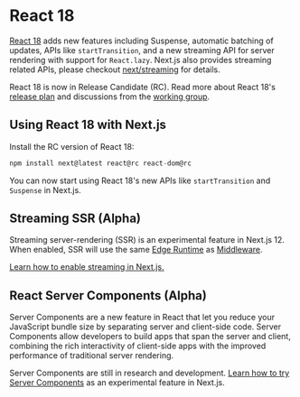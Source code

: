 # React 18

[React 18](https://reactjs.org/blog/2021/06/08/the-plan-for-react-18.html) adds new features including Suspense, automatic batching of updates, APIs like `startTransition`, and a new streaming API for server rendering with support for `React.lazy`.
Next.js also provides streaming related APIs, please checkout [next/streaming](/docs/api-reference/next/streaming.md) for details.

React 18 is now in Release Candidate (RC). Read more about React 18's [release plan](https://reactjs.org/blog/2021/06/08/the-plan-for-react-18.html) and discussions from the [working group](https://github.com/reactwg/react-18/discussions).

## Using React 18 with Next.js

Install the RC version of React 18:

```jsx
npm install next@latest react@rc react-dom@rc
```

You can now start using React 18's new APIs like `startTransition` and `Suspense` in Next.js.

## Streaming SSR (Alpha)

Streaming server-rendering (SSR) is an experimental feature in Next.js 12. When enabled, SSR will use the same [Edge Runtime](/docs/api-reference/edge-runtime.md) as [Middleware](/docs/middleware.md).

[Learn how to enable streaming in Next.js.](/docs/advanced-features/react-18/streaming.md)

## React Server Components (Alpha)

Server Components are a new feature in React that let you reduce your JavaScript bundle size by separating server and client-side code. Server Components allow developers to build apps that span the server and client, combining the rich interactivity of client-side apps with the improved performance of traditional server rendering.

Server Components are still in research and development. [Learn how to try Server Components](/docs/advanced-features/react-18/server-components.md) as an experimental feature in Next.js.
